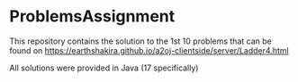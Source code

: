 # ProblemsAssignment

This repository contains the solution to the 1st 10 problems that can be found on https://earthshakira.github.io/a2oj-clientside/server/Ladder4.html

All solutions were provided in Java (17 specifically)
